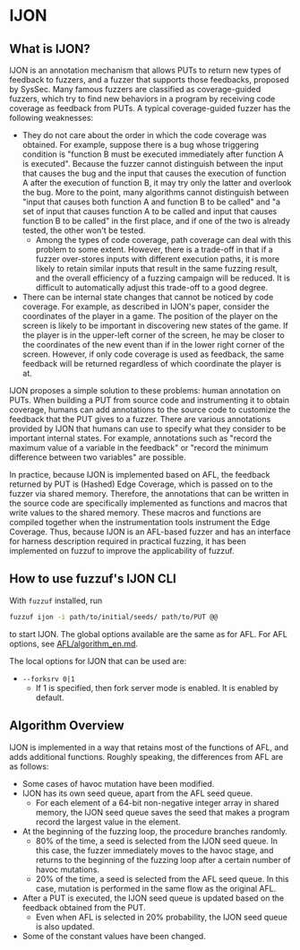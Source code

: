 # IJON

## What is IJON?

IJON is an annotation mechanism that allows PUTs to return new types of feedback to fuzzers, and a fuzzer that supports those feedbacks, proposed by SysSec. Many famous fuzzers are classified as coverage-guided fuzzers, which try to find new behaviors in a program by receiving code coverage as feedback from PUTs. A typical coverage-guided fuzzer has the following weaknesses: 

- They do not care about the order in which the code coverage was obtained. For example, suppose there is a bug whose triggering condition is "function B must be executed immediately after function A is executed". Because the fuzzer cannot distinguish between the input that causes the bug and the input that causes the execution of function A after the execution of function B, it may try only the latter and overlook the bug. More to the point, many algorithms cannot distinguish between "input that causes both function A and function B to be called" and "a set of input that causes function A to be called and input that causes function B to be called" in the first place, and if one of the two is already tested, the other won't be tested.
  - Among the types of code coverage, path coverage can deal with this problem to some extent. However, there is a trade-off in that if a fuzzer over-stores inputs with different execution paths, it is more likely to retain similar inputs that result in the same fuzzing result, and the overall efficiency of a fuzzing campaign will be reduced. It is difficult to automatically adjust this trade-off to a good degree.
- There can be internal state changes that cannot be noticed by code coverage. For example, as described in IJON's paper, consider the coordinates of the player in a game. The position of the player on the screen is likely to be important in discovering new states of the game. If the player is in the upper-left corner of the screen, he may be closer to the coordinates of the new event than if in the lower right corner of the screen. However, if only code coverage is used as feedback, the same feedback will be returned regardless of which coordinate the player is at.

IJON proposes a simple solution to these problems: human annotation on PUTs. When building a PUT from source code and instrumenting it to obtain coverage, humans can add annotations to the source code to customize the feedback that the PUT gives to a fuzzer. There are various annotations provided by IJON that humans can use to specify what they consider to be important internal states. For example, annotations such as "record the maximum value of a variable in the feedback" or "record the minimum difference between two variables" are possible.

In practice, because IJON is implemented based on AFL, the feedback returned by PUT is (Hashed) Edge Coverage, which is passed on to the fuzzer via shared memory. Therefore, the annotations that can be written in the source code are specifically implemented as functions and macros that write values to the shared memory. These macros and functions are compiled together when the instrumentation tools instrument the Edge Coverage.
Thus, because IJON is an AFL-based fuzzer and has an interface for harness description required in practical fuzzing, it has been implemented on fuzzuf to improve the applicability of fuzzuf.


## How to use fuzzuf's IJON CLI

With `fuzzuf` installed, run

```bash
fuzzuf ijon -i path/to/initial/seeds/ path/to/PUT @@
```

to start IJON. The global options available are the same as for AFL.
For AFL options, see [AFL/algorithm_en.md](/docs/algorithms/afl/algorithm_en.md).

The local options for IJON that can be used are:

- `--forksrv 0|1`
  - If 1 is specified, then fork server mode is enabled. It is enabled by default.

## Algorithm Overview

IJON is implemented in a way that retains most of the functions of AFL, and adds additional functions. Roughly speaking, the differences from AFL are as follows:

- Some cases of havoc mutation have been modified.
- IJON has its own seed queue, apart from the AFL seed queue.
  - For each element of a 64-bit non-negative integer array in shared memory, the IJON seed queue saves the seed that makes a program record the largest value in the element.
- At the beginning of the fuzzing loop, the procedure branches randomly.
  - 80% of the time, a seed is selected from the IJON seed queue. In this case, the fuzzer immediately moves to the havoc stage, and returns to the beginning of the fuzzing loop after a certain number of havoc mutations.
  - 20% of the time, a seed is selected from the AFL seed queue. In this case, mutation is performed in the same flow as the original AFL.
- After a PUT is executed, the IJON seed queue is updated based on the feedback obtained from the PUT.
  - Even when AFL is selected in 20% probability, the IJON seed queue is also updated.
- Some of the constant values have been changed.
